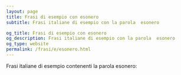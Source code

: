 ```yaml
---
layout: page
title: Frasi di esempio con esonero 
subtitle: Frasi italiane di esempio con la parola  esonero

og_title: Frasi di esempio con esonero 
og_description: Frasi italiane di esempio con la parola  esonero
og_type: website
permalink: /frasi/e/esonero.html
---
```


Frasi italiane di esempio contenenti la parola esonero:


